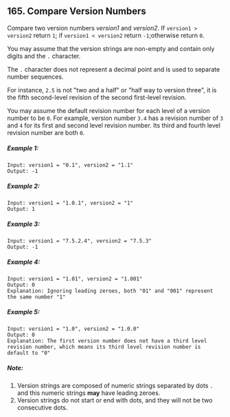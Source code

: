 ## 165. Compare Version Numbers
Compare two version numbers *version1* and *version2*.
If ```version1 > version2``` return ```1```; if ```version1 < version2``` return ```-1```;otherwise return ```0```.

You may assume that the version strings are non-empty and contain only digits and the ```.``` character.

The ```.``` character does not represent a decimal point and is used to separate number sequences.

For instance, ```2.5``` is not "two and a half" or "half way to version three", it is the fifth second-level revision of the second first-level revision.

You may assume the default revision number for each level of a version number to be ```0```. For example, version number ```3.4``` has a revision number of ```3``` and ```4``` for its first and second level revision number. Its third and fourth level revision number are both ```0```.

##### Example 1:
```
Input: version1 = "0.1", version2 = "1.1"
Output: -1
```
##### Example 2:
```
Input: version1 = "1.0.1", version2 = "1"
Output: 1
```
##### Example 3:
```
Input: version1 = "7.5.2.4", version2 = "7.5.3"
Output: -1
```
##### Example 4:
```
Input: version1 = "1.01", version2 = "1.001"
Output: 0
Explanation: Ignoring leading zeroes, both "01" and "001" represent the same number "1"
```
##### Example 5:
```
Input: version1 = "1.0", version2 = "1.0.0"
Output: 0
Explanation: The first version number does not have a third level revision number, which means its third level revision number is default to "0"
```
##### Note:

1. Version strings are composed of numeric strings separated by dots ```.``` and this numeric strings **may** have leading zeroes.
1. Version strings do not start or end with dots, and they will not be two consecutive dots.